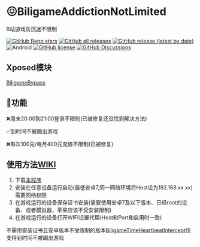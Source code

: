 # 😖BiligameAddictionNotLimited

B站游戏防沉迷不限制

[![GitHub Repo stars](https://img.shields.io/github/stars/FuckAntiAddiction/BiligameAddictionNotLimited?logo=github&style=for-the-badge)](https://github.com/FuckAntiAddiction/BiligameAddictionNotLimited/stargazers) [![GitHub all releases](https://img.shields.io/github/downloads/FuckAntiAddiction/BiligameAddictionNotLimited/total?style=for-the-badge)](https://github.com/Enaium/BiligameAddictionNotLimited/releases) [![GitHub release (latest by date)](https://img.shields.io/github/v/release/FuckAntiAddiction/BiligameAddictionNotLimited?style=for-the-badge)](https://github.com/Enaium/BiligameAddictionNotLimited/releases) ![Android](https://img.shields.io/badge/Android-7-green?style=for-the-badge&logo=android) [![GitHub license](https://img.shields.io/github/license/FuckAntiAddiction/BiligameAddictionNotLimited?style=for-the-badge)](https://github.com/FuckAntiAddiction/BiligameAddictionNotLimited/blob/master/LICENSE) [![GitHub Discussions](https://img.shields.io/github/discussions/FuckAntiAddiction/BiligameAddictionNotLimited?style=for-the-badge)](https://github.com/FuckAntiAddiction/BiligameAddictionNotLimited/discussions)

## Xposed模块

[BiligameBypass](https://github.com/FuckAntiAddiction/BiligameBypass)

## 🚀功能

❌周末20:00到21:00登录不限制(已被修复还没找到解决方法)

✅到时间不被踢出游戏

❌每次100元/每月400元充值不限制(已被修复)

## 使用方法[WIKI](https://github.com/FuckAntiAddiction/BiligameAddictionNotLimited/wiki)

1. 下载[本程序](https://github.com/FuckAntiAddiction/BiligameAddictionNotLimited/releases)
2. 安装在任意设备运行启动(最低安卓7,同一网络环境将Host设为192.168.xx.xx)需要网络权限
3. 在游戏运行的设备保存证书安装(需要使用安卓7及以下版本、已经root的设备、或者模拟器，苹果应该不受安装限制)
4. 在游戏运行的设备打开WIFI设置代理(Host和Port和启用时一致)

不需用安装证书且安卓版本不受限制的版本[BiligameTimeHeartbeatIntercept](https://github.com/FuckAntiAddiction/BiligameTimeHeartbeatIntercept)仅支持到时间不被踢出游戏
